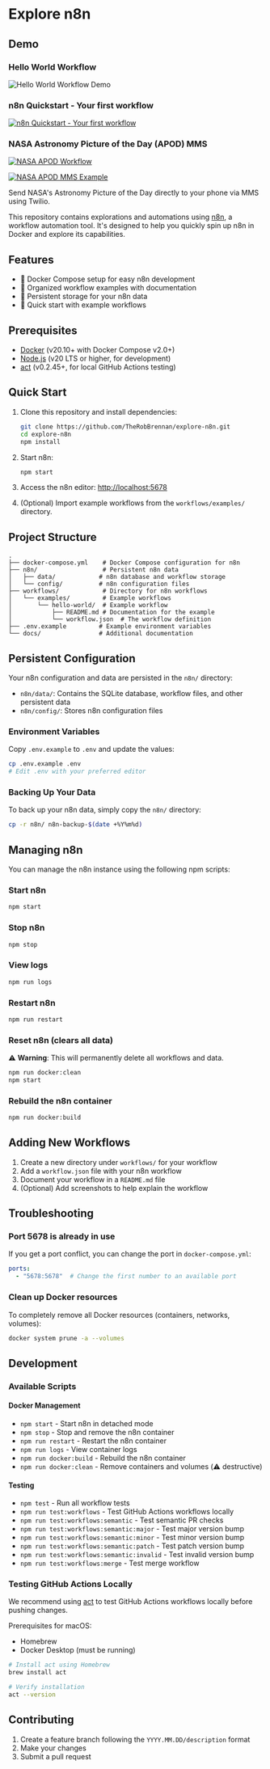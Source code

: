 # Explore n8n

## Demo

### Hello World Workflow

![Hello World Workflow Demo](workflows/examples/hello-world/assets/screencast.gif)

### n8n Quickstart - Your first workflow

[![n8n Quickstart - Your first workflow](workflows/examples/n8n-quickstart-your-first-workflow/assets/screencast.gif)](workflows/examples/n8n-quickstart-your-first-workflow/README.md)

### NASA Astronomy Picture of the Day (APOD) MMS

[![NASA APOD Workflow](workflows/examples/nasa-astronomy-picture-of-the-day-mms/assets/screenshot-twilio-configuration-needed.png)](workflows/examples/nasa-astronomy-picture-of-the-day-mms/README.md)

[![NASA APOD MMS Example](workflows/examples/nasa-astronomy-picture-of-the-day-mms/assets/screenshot-twilio-example-mms.png)](workflows/examples/nasa-astronomy-picture-of-the-day-mms/README.md)

Send NASA's Astronomy Picture of the Day directly to your phone via MMS using Twilio.

This repository contains explorations and automations using [n8n](https://n8n.io/), a workflow automation tool. It's designed to help you quickly spin up n8n in Docker and explore its capabilities.

## Features

- 🐳 Docker Compose setup for easy n8n development
- 📁 Organized workflow examples with documentation
- 🔄 Persistent storage for your n8n data
- 🚀 Quick start with example workflows

## Prerequisites

- [Docker](https://www.docker.com/) (v20.10+ with Docker Compose v2.0+)
- [Node.js](https://nodejs.org/) (v20 LTS or higher, for development)
- [act](https://github.com/nektos/act) (v0.2.45+, for local GitHub Actions testing)

## Quick Start

1. Clone this repository and install dependencies:

   ```bash
   git clone https://github.com/TheRobBrennan/explore-n8n.git
   cd explore-n8n
   npm install
   ```

2. Start n8n:

   ```bash
   npm start
   ```

3. Access the n8n editor:
   [http://localhost:5678](http://localhost:5678)

4. (Optional) Import example workflows from the `workflows/examples/` directory.

## Project Structure

```text
.
├── docker-compose.yml    # Docker Compose configuration for n8n
├── n8n/                  # Persistent n8n data
│   ├── data/            # n8n database and workflow storage
│   └── config/          # n8n configuration files
├── workflows/            # Directory for n8n workflows
│   └── examples/         # Example workflows
│       └── hello-world/  # Example workflow
│           ├── README.md # Documentation for the example
│           └── workflow.json  # The workflow definition
├── .env.example         # Example environment variables
└── docs/                # Additional documentation
```

## Persistent Configuration

Your n8n configuration and data are persisted in the `n8n/` directory:

- `n8n/data/`: Contains the SQLite database, workflow files, and other persistent data
- `n8n/config/`: Stores n8n configuration files

### Environment Variables

Copy `.env.example` to `.env` and update the values:

```bash
cp .env.example .env
# Edit .env with your preferred editor
```

### Backing Up Your Data

To back up your n8n data, simply copy the `n8n/` directory:

```bash
cp -r n8n/ n8n-backup-$(date +%Y%m%d)
```

## Managing n8n

You can manage the n8n instance using the following npm scripts:

### Start n8n

```bash
npm start
```

### Stop n8n

```bash
npm stop
```

### View logs

```bash
npm run logs
```

### Restart n8n

```bash
npm run restart
```

### Reset n8n (clears all data)

⚠️ **Warning**: This will permanently delete all workflows and data.

```bash
npm run docker:clean
npm start
```

### Rebuild the n8n container

```bash
npm run docker:build
```

## Adding New Workflows

1. Create a new directory under `workflows/` for your workflow
2. Add a `workflow.json` file with your n8n workflow
3. Document your workflow in a `README.md` file
4. (Optional) Add screenshots to help explain the workflow

## Troubleshooting

### Port 5678 is already in use

If you get a port conflict, you can change the port in `docker-compose.yml`:

```yaml
ports:
  - "5678:5678"  # Change the first number to an available port
```

### Clean up Docker resources

To completely remove all Docker resources (containers, networks, volumes):

```bash
docker system prune -a --volumes
```

## Development

### Available Scripts

#### Docker Management

- `npm start` - Start n8n in detached mode
- `npm stop` - Stop and remove the n8n container
- `npm run restart` - Restart the n8n container
- `npm run logs` - View container logs
- `npm run docker:build` - Rebuild the n8n container
- `npm run docker:clean` - Remove containers and volumes (⚠️ destructive)

#### Testing

- `npm test` - Run all workflow tests
- `npm run test:workflows` - Test GitHub Actions workflows locally
- `npm run test:workflows:semantic` - Test semantic PR checks
- `npm run test:workflows:semantic:major` - Test major version bump
- `npm run test:workflows:semantic:minor` - Test minor version bump
- `npm run test:workflows:semantic:patch` - Test patch version bump
- `npm run test:workflows:semantic:invalid` - Test invalid version bump
- `npm run test:workflows:merge` - Test merge workflow

### Testing GitHub Actions Locally

We recommend using [act](https://github.com/nektos/act) to test GitHub Actions workflows locally before pushing changes.

Prerequisites for macOS:

- Homebrew
- Docker Desktop (must be running)

```sh
# Install act using Homebrew
brew install act

# Verify installation
act --version
```

## Contributing

1. Create a feature branch following the `YYYY.MM.DD/description` format
2. Make your changes
3. Submit a pull request
